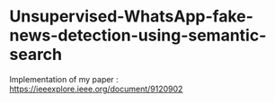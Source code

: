 # Unsupervised-WhatsApp-fake-news-detection-using-semantic-search

Implementation of my paper : https://ieeexplore.ieee.org/document/9120902
